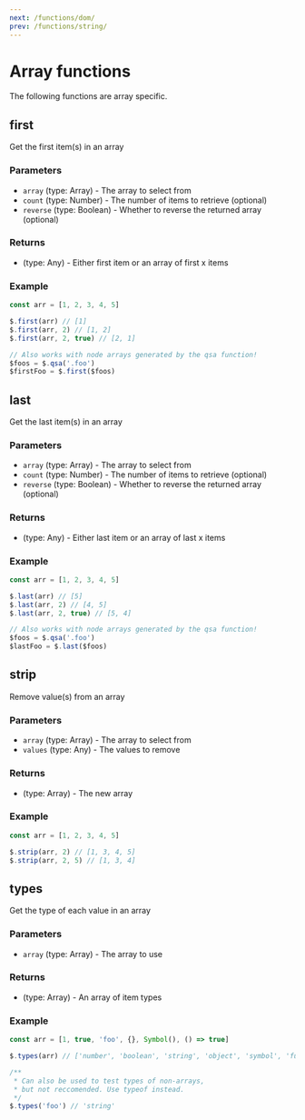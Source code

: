 ```yaml
---
next: /functions/dom/
prev: /functions/string/
---
```


# Array functions

The following functions are array specific.

## first

Get the first item(s) in an array

### Parameters

- `array` (type: Array) - The array to select from
- `count` (type: Number) - The number of items to retrieve (optional)
- `reverse` (type: Boolean) - Whether to reverse the returned array (optional)

### Returns

- (type: Any) - Either first item or an array of first x items

### Example

```js
const arr = [1, 2, 3, 4, 5]

$.first(arr) // [1]
$.first(arr, 2) // [1, 2]
$.first(arr, 2, true) // [2, 1]

// Also works with node arrays generated by the qsa function!
$foos = $.qsa('.foo')
$firstFoo = $.first($foos)
```

## last

Get the last item(s) in an array

### Parameters

- `array` (type: Array) - The array to select from
- `count` (type: Number) - The number of items to retrieve (optional)
- `reverse` (type: Boolean) - Whether to reverse the returned array (optional)

### Returns

- (type: Any) - Either last item or an array of last x items

### Example

```js
const arr = [1, 2, 3, 4, 5]

$.last(arr) // [5]
$.last(arr, 2) // [4, 5]
$.last(arr, 2, true) // [5, 4]

// Also works with node arrays generated by the qsa function!
$foos = $.qsa('.foo')
$lastFoo = $.last($foos)
```

## strip

Remove value(s) from an array

### Parameters

- `array` (type: Array) - The array to select from
- `values` (type: Any) - The values to remove

### Returns

- (type: Array) - The new array

### Example

```js
const arr = [1, 2, 3, 4, 5]

$.strip(arr, 2) // [1, 3, 4, 5]
$.strip(arr, 2, 5) // [1, 3, 4]
```

## types

Get the type of each value in an array

### Parameters

- `array` (type: Array) - The array to use

### Returns

- (type: Array) - An array of item types

### Example

```js
const arr = [1, true, 'foo', {}, Symbol(), () => true]

$.types(arr) // ['number', 'boolean', 'string', 'object', 'symbol', 'function']

/**
 * Can also be used to test types of non-arrays,
 * but not reccomended. Use typeof instead.
 */
$.types('foo') // 'string'
```

